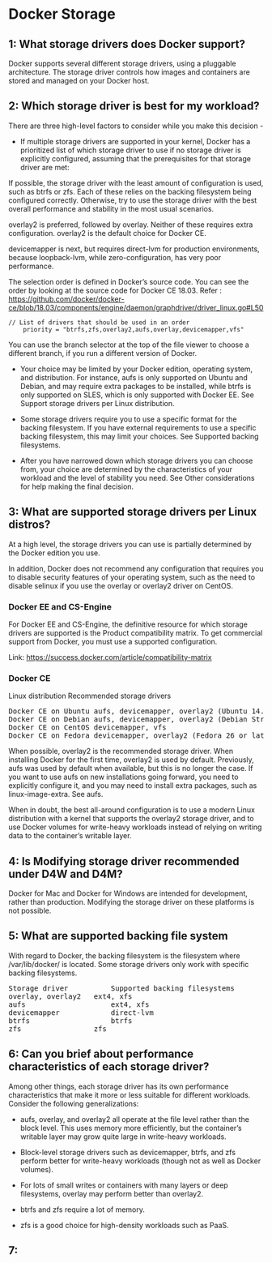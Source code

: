 # Docker Storage

## 1: What storage drivers does Docker support?

Docker supports several different storage drivers, using a pluggable architecture. The storage driver controls how images and containers are stored and managed on your Docker host.

## 2: Which storage driver is best for my workload?

There are three high-level factors to consider while you make this decision -

- If multiple storage drivers are supported in your kernel, Docker has a prioritized list of which storage driver to use if no storage driver is explicitly configured, assuming that the prerequisites for that storage driver are met:

If possible, the storage driver with the least amount of configuration is used, such as btrfs or zfs. Each of these relies on the backing filesystem being configured correctly. Otherwise, try to use the storage driver with the best overall performance and stability in the most usual scenarios.

overlay2 is preferred, followed by overlay. Neither of these requires extra configuration. overlay2 is the default choice for Docker CE.

devicemapper is next, but requires direct-lvm for production environments, because loopback-lvm, while zero-configuration, has very poor performance.

The selection order is defined in Docker’s source code. You can see the order by looking at the source code for Docker CE 18.03.
Refer : https://github.com/docker/docker-ce/blob/18.03/components/engine/daemon/graphdriver/driver_linux.go#L50 

```
// List of drivers that should be used in an order
	priority = "btrfs,zfs,overlay2,aufs,overlay,devicemapper,vfs"
```

You can use the branch selector at the top of the file viewer to choose a different branch, if you run a different version of Docker.

- Your choice may be limited by your Docker edition, operating system, and distribution. For instance, aufs is only supported on Ubuntu and Debian, and may require extra packages to be installed, while btrfs is only supported on SLES, which is only supported with Docker EE. See Support storage drivers per Linux distribution.

- Some storage drivers require you to use a specific format for the backing filesystem. If you have external requirements to use a specific backing filesystem, this may limit your choices. See Supported backing filesystems.

- After you have narrowed down which storage drivers you can choose from, your choice are determined by the characteristics of your workload and the level of stability you need. See Other considerations for help making the final decision.

## 3: What are supported storage drivers per Linux distros?

At a high level, the storage drivers you can use is partially determined by the Docker edition you use.

In addition, Docker does not recommend any configuration that requires you to disable security features of your operating system, such as the need to disable selinux if you use the overlay or overlay2 driver on CentOS.

### Docker EE and CS-Engine

For Docker EE and CS-Engine, the definitive resource for which storage drivers are supported is the Product compatibility matrix. To get commercial support from Docker, you must use a supported configuration.

Link: https://success.docker.com/article/compatibility-matrix

### Docker CE

Linux distribution	Recommended storage drivers
<pre>
Docker CE on Ubuntu	aufs, devicemapper, overlay2 (Ubuntu 14.04.4 or later, 16.04 or later), overlay, zfs, vfs
Docker CE on Debian	aufs, devicemapper, overlay2 (Debian Stretch), overlay, vfs
Docker CE on CentOS	devicemapper, vfs
Docker CE on Fedora	devicemapper, overlay2 (Fedora 26 or later, experimental), overlay (experimental), vfs
</pre>

When possible, overlay2 is the recommended storage driver. When installing Docker for the first time, overlay2 is used by default. Previously, aufs was used by default when available, but this is no longer the case. If you want to use aufs on new installations going forward, you need to explicitly configure it, and you may need to install extra packages, such as linux-image-extra. See aufs.

When in doubt, the best all-around configuration is to use a modern Linux distribution with a kernel that supports the overlay2 storage driver, and to use Docker volumes for write-heavy workloads instead of relying on writing data to the container’s writable layer.

## 4: Is Modifying storage driver recommended under D4W and D4M?

Docker for Mac and Docker for Windows are intended for development, rather than production. Modifying the storage driver on these platforms is not possible.

## 5: What are supported backing file system

With regard to Docker, the backing filesystem is the filesystem where /var/lib/docker/ is located. Some storage drivers only work with specific backing filesystems.

<pre>
Storage driver	        Supported backing filesystems
overlay, overlay2	ext4, xfs
aufs	                ext4, xfs
devicemapper	        direct-lvm
btrfs	                btrfs
zfs	                zfs
</pre>

## 6: Can you brief about performance characteristics of each storage driver?


Among other things, each storage driver has its own performance characteristics that make it more or less suitable for different workloads. Consider the following generalizations:

- aufs, overlay, and overlay2 all operate at the file level rather than the block level. This uses memory more efficiently, but the container’s writable layer may grow quite large in write-heavy workloads.

- Block-level storage drivers such as devicemapper, btrfs, and zfs perform better for write-heavy workloads (though not as well as Docker volumes).

- For lots of small writes or containers with many layers or deep filesystems, overlay may perform better than overlay2.

- btrfs and zfs require a lot of memory.

- zfs is a good choice for high-density workloads such as PaaS.


## 7:
